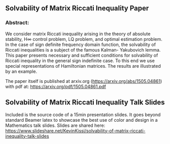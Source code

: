 
## Solvability of Matrix Riccati Inequality Paper

### Abstract:
We consider matrix Riccati inequality arising in the theory of absolute stability, H∞ control problem, LQ problem, and optimal estimation problem. In the case of sign definite frequency domain function, the solvability of Riccati inequalities is a subject of the famous Kalman- Yakubovich lemma. This paper presents necessary and sufficient conditions for solvability of Riccati inequality in the general sign indefinite case. To this end we use special representations of Hamiltonian matrices. The results are illustrated by an example.


The paper itself is published at arxiv.org (https://arxiv.org/abs/1505.04861) with pdf at:
https://arxiv.org/pdf/1505.04861.pdf 


## Solvability of Matrix Riccati Inequality Talk Slides

Included is the source code of a 15min presentation slides. 
It goes beyond standard Beamer latex to showcase the best use of color and design in a Mathematics talk slides. Slides are shared here: https://www.slideshare.net/KevinKissi/solvability-of-matrix-riccati-inequality-talk-slides
